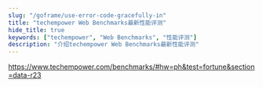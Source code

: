 ```yaml
---
slug: "/goframe/use-error-code-gracefully-in"
title: "techempower Web Benchmarks最新性能评测"
hide_title: true
keywords: ["techempower", "Web Benchmarks", "性能评测"]
description: "介绍techempower Web Benchmarks最新性能评测"
---
```



https://www.techempower.com/benchmarks/#hw=ph&test=fortune&section=data-r23




